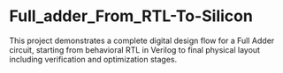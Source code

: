 # Full_adder_From_RTL-To-Silicon
This project demonstrates a complete digital design flow for a Full Adder circuit, starting from behavioral RTL in Verilog to final physical layout including verification and optimization stages.
